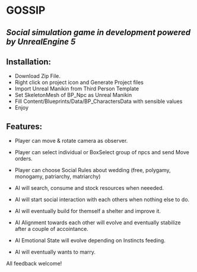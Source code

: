 # GOSSIP
## _Social simulation game in development powered by UnrealEngine 5_

## Installation:

- Download Zip File.
- Right click on project icon and Generate Project files
- Import Unreal Manikin from Third Person Template
- Set SkeletonMesh of BP_Npc as Unreal Manikin
- Fill Content/Blueprints/Data/BP_CharactersData with sensible values
- Enjoy

## Features:
- Player can move & rotate camera as observer.
- Player can select individual or BoxSelect group of npcs and send Move orders.
- Player can choose Social Rules about wedding (free, polygamy, monogamy, patriarchy, matriarchy)

- AI will search, consume and stock resources when neeeded.
- AI will start social interaction with each others when nothing else to do.
- AI will eventually build for themself a shelter and improve it.
- AI Alignment towards each other will evolve and eventually stabilize after a couple of accointance.
- AI Emotional State will evolve depending on Instincts feeding.
- AI will eventually wants to marry.

All feedback welcome!